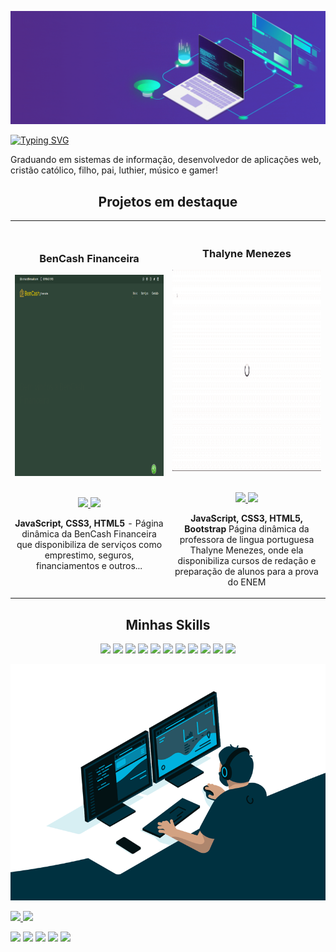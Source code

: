<!--Primeira GIF -->
![alt text](https://github.com/TNthiagonet/TNthiagonet/blob/main/developer_rede.gif?raw=true)
<!--Texto de apresentação animado -->
<a href="https://git.io/typing-svg"><img src="https://readme-typing-svg.herokuapp.com?font=Fira+Code&size=18&duration=4000&pause=2000&multiline=true&width=435&lines=Ol%C3%A1!+eu+sou+o+Thiago+Menezes;muitos+me+conhecem+como+ThiagoNET;...;..." alt="Typing SVG" /></a>
<p>Graduando em sistemas de informação, desenvolvedor de aplicações web, cristão católico, filho, pai, luthier, músico e gamer!</p>
<!--Sesão de Projetos -->
<h2 align="center">Projetos em destaque </h2>
<div align="center">
<table>
<tr>
<td width="50%">
<h3 align="center" color="white">BenCash Financeira</h2>
<div align="center" >  
<a href='https://bencash.com.br/'>
<img src="https://github.com/TNthiagonet/TNthiagonet/blob/main/bencash.gif" alt="BenCash" height="322px" width="100%" />
</a>
<br>
<br>
<p>
<a href="https://github.com/euBenCash/bencash" target="_blank">
<img src="https://img.shields.io/badge/Code-lightgrey?style=for-the-badge&logo=github"/>
</a>  
<a href="https://bencash.com.br/" target="_blank">
<img src="https://img.shields.io/badge/-website-green?style=for-the-badge&color=1E90FF"/>
</a>
</p>
<p><strong>JavaScript, CSS3, HTML5</strong> - Página dinâmica da BenCash Financeira que disponibiliza de serviços como emprestimo, seguros, financiamentos e outros...</p>
</div>
</td>
<td width="50%">
<br>
<h3 align="center" color="white">Thalyne Menezes</h2>
<div align="center" >  
<a href='#'>
<img src="https://github.com/TNthiagonet/TNthiagonet/blob/main/thalynemenezes.gif" alt="" height="322px" width="100%" />
</a>
<br>
<br>
<p>
<a href="https://github.com/eu7H14G0D/thalynemenezes" target="_blank">
<img src="https://img.shields.io/badge/Code-lightgrey?style=for-the-badge&logo=github"/>
</a>  
<a href="https://thalynemenezes.com.br/" target="_blank">
<img src="https://img.shields.io/badge/-website-green?style=for-the-badge&color=1E90FF"/>
</a>
</p>
<p><strong>JavaScript, CSS3, HTML5, Bootstrap</strong> Página dinâmica da professora de lingua portuguesa Thalyne Menezes, onde ela disponibiliza cursos de redação e preparação de alunos para a prova do ENEM</p>
</div>
</table>

</div>
<!--Sesão de Habilidades -->
<h2 align="center">Minhas Skills</h2>
<p align="center">
<img src="https://img.shields.io/badge/Fedora-000000?style=for-the-badge&logo=FEDORA&logoColor=white%22%20height=25">
<img src="https://img.shields.io/badge/Node.js-008000?style=for-the-badge&logo=nodedotjs&logoColor=white" height=25>
<img src="https://img.shields.io/badge/React-4169E1?style=for-the-badge&logo=react&logoColor=61DAFB" height=25>  
<img src="https://img.shields.io/badge/Java-778899?style=for-the-badge&logo=oracle&logoColor=F7DF1E" height=25>
<img src="https://img.shields.io/badge/Python-4682B4?style=for-the-badge&logo=python&logoColor=white" height=25>
<img src="https://img.shields.io/badge/Git-000000?style=for-the-badge&logo=Git&logoColor=white%22%20height=25">
<img src="https://img.shields.io/badge/JavaScript-DAA520?style=for-the-badge&logo=javascript&logoColor=F7DF1E" height=25>    
<img src="https://img.shields.io/badge/HTML5-8B0000?style=for-the-badge&logo=html5&logoColor=white" height=25>
<img src="https://img.shields.io/badge/CSS3-1E90FF?style=for-the-badge&logo=css3&logoColor=white" height=25>
<img src="https://img.shields.io/badge/Sass-FFA07A?style=for-the-badge&logo=sass&logoColor=DA43AD" height=25>
<img src="https://img.shields.io/badge/GitHub-000000?style=for-the-badge&logo=GitHub&logoColor=white%22%20height=25">
</p>

<!--Segunda GIF -->
  
![alt text](https://github.com/TNthiagonet/TNthiagonet/blob/main/development.gif?raw=true)
   
<!--Status GitHub -->
<div align="left">
  <a href="https://github.com/TNthiagonet">
  <img height="160em" src="https://github-readme-stats.vercel.app/api?username=TNthiagonet&show_icons=true&theme=tokyonight&include_all_commits=true&count_private=true"/>
  <img height="160em" src="https://github-readme-stats.vercel.app/api/top-langs/?username=TNthiagonet&layout=compact&langs_count=7&theme=tokyonight"/>
</div>
<!--Redes -->
<p align="left">
<a href="https://twitter.com/thiagobrunomc"><img src="https://img.shields.io/badge/Twitter(X)-1E90FF?&style=for-the-badge&logo=twitter&logoColor=white" height=25></a>
<a href="https://www.instagram.com/thiagocavaco/"><img src="https://img.shields.io/badge/Instagram-FF7F50?style=for-the-badge&logo=instagram&logoColor=white" height=25></a>
<a href="https://www.linkedin.com/in/thiagonet/"><img src="https://img.shields.io/badge/Linkedin-4169E1?style=for-the-badge&logo=linkedin&logoColor=white" height=25></a>
<a href="https://www.youtube.com/channel/UCC-gXxeR4qdsmkwQDjxCmIg"><img src="https://img.shields.io/badge/YouTube-FF0000?style=for-the-badge&logo=youtube&logoColor=white" height=25></a>
<a href="https://zn11f-my.sharepoint.com/:b:/g/personal/thiago_zn11f_onmicrosoft_com/EUxP-fM3umlGuhSP2OkPcNAB27RbvarZ-OF5OT3RXHFIew?e=y3kCpn"><img src="https://img.shields.io/badge/Curriculo-8A2BE2?style=for-the-badge&logo=adobe&logoColor=white" height=25></a>
</p>
